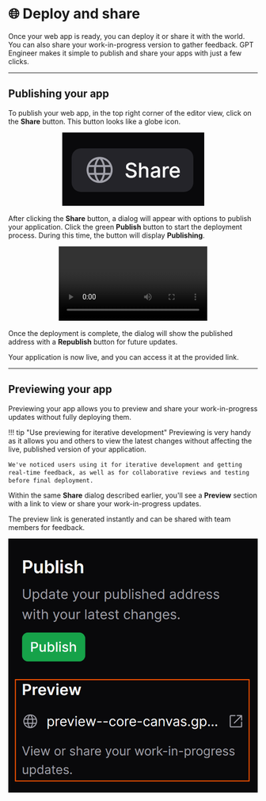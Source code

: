 # :globe_with_meridians: Deploy and share

Once your web app is ready, you can deploy it or share it with the world. You can also share your work-in-progress version to gather feedback. GPT Engineer makes it simple to publish and share your apps with just a few clicks.

---

## Publishing your app

To publish your web app, in the top right corner of the editor view, click on the **Share** button. This button looks like a globe icon.
<div align="center">
  <img src="/assets/share-icon.png" alt="Share icon in GPT Engineer">
</div>

After clicking the **Share** button, a dialog will appear with options to publish your application. Click the green **Publish** button to start the deployment process. During this time, the button will display **Publishing**.

<div align="center">
    <video autoplay loop src="/assets/videos/video-publish-republish.mp4" title="Publishing and republishing GPT Engineer apps"></video>
</div>

Once the deployment is complete, the dialog will show the published address with a **Republish** button for future updates.

Your application is now live, and you can access it at the provided link.

---

## Previewing your app

Previewing your app allows you to preview and share your work-in-progress updates without fully deploying them.

!!! tip "Use previewing for iterative development"
    Previewing is very handy as it allows you and others to view the latest changes without affecting the live, published version of your application.

    We've noticed users using it for iterative development and getting real-time feedback, as well as for collaborative reviews and testing before final deployment.

Within the same **Share** dialog described earlier, you'll see a **Preview** section with a link to view or share your work-in-progress updates.

The preview link is generated instantly and can be shared with team members for feedback.
<div align="center">
  <img src="/assets/share-preview.png" alt="Sharing your work-in-progress">
</div>

</br></br>
